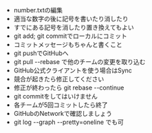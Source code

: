 * number.txtの編集
 * 適当な数字の後に記号を書いたり消したり
 * すでにある記号を消したり置き換えてもよい
* git add; git commitでローカルにコミット
 * コミットメッセージもちゃんと書くこと
* git pushでGitHubへ
* git pull --rebase で他のチームの変更を取り込む
 * GitHub公式クライアントを使う場合はSync
 * 競合が起きたら修正してください
  * 修正が終わったら git rebase --continue
  * git commitをしてはいけません
* 各チームが5回コミットしたら終了
* GitHubのNetworkで確認しましょう
 * git log --graph --pretty=oneline でも可
